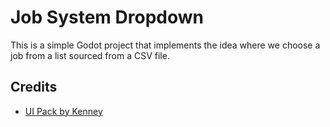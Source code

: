 # Job System Dropdown
This is a simple Godot project that implements the idea where we choose a job from a list sourced from a CSV file.

## Credits
- [UI Pack by Kenney](https://www.kenney.nl/assets/ui-pack)
